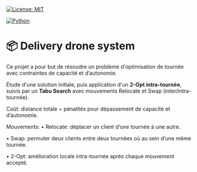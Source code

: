 [![License: MIT](https://img.shields.io/badge/License-MIT-A31F34.svg)](./LICENSE)

[![Python](https://img.shields.io/badge/Python-E31937?style=for-the-badge&logo=python&logoColor=white)](https://www.python.org)

# 📦 Delivery drone system

Ce projet a pour but de résoudre un problème d'optimisation de tournée avec contraintes de capacité et d’autonomie.

Étude d'une solution initiale, puis application d'un **2-Opt intra-tournée**, suivis par un **Tabu Search** avec mouvements Relocate et Swap (inter/intra-tournée). 

Coût: distance totale + pénalités pour dépassement de capacité et d’autonomie.

Mouvements:
• Relocate: déplacer un client d’une tournée à une autre. 

• Swap: permuter deux clients entre deux tournées où au sein d’une même tournée.

• 2-Opt: amélioration locale intra-tournée après chaque mouvement accepté.
